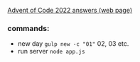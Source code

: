 [Advent of Code 2022 answers (web page)](https://adamczarnecki.github.io/advent_of_code_2022/)

### commands:
* new day `gulp new -c "01"` 02, 03 etc.
* run server `node app.js`
